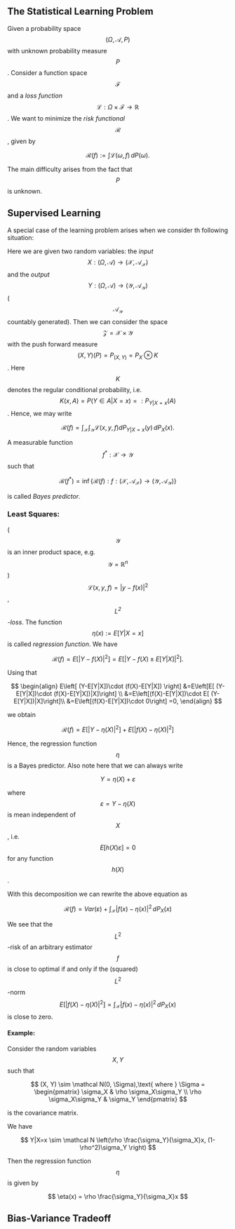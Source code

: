 ## The Statistical Learning Problem

Given a probability space $$ (\Omega,\mathcal A, P)$$ with unknown probability measure $$P$$.
Consider a function space $$\mathcal F$$ and a *loss function* $$\mathcal L:\Omega\times \mathcal F \to \mathbb R$$. 
We want to minimize the *risk functional* $$\mathcal R$$, given by

$$
\mathcal R(f):=\int \mathcal L(\omega,f)\,dP(\omega).
$$

The main difficulty arises from the fact that $$P$$ is unknown.


## Supervised Learning
A special case of the learning problem arises when we consider th following situation:


Here we are given two random variables:
the *input* $$X: (\Omega,\mathcal A) \to (\mathcal X, \mathcal A_{\mathcal X})$$
and the *output* $$Y: (\Omega,\mathcal A) \to (\mathcal Y,\mathcal A_{\mathcal Y})$$
($$\mathcal A_{\mathcal Y}$$ countably generated).
Then we can consider the space
$$\mathcal Z = \mathcal X\times \mathcal Y$$ with the push forward measure
$$(X,Y)(P)= P_{(X,Y)}=P_X\otimes K$$. Here $$K$$ denotes the regular conditional probability,
i.e. $$K(x,A)=P(Y\in A|X=x) =: P_{Y|X=x}(A)$$.
Hence, we may write

$$
\mathcal R(f)=\int_{\mathcal X} \int_{\mathcal Y} \mathcal L(x,y,f)dP_{Y|X=x}(y)\,dP_X(x).
$$

A measurable function $$f^*:\mathcal X \to \mathcal Y$$ such that

$$
\mathcal R(f^*) = \inf\{\mathcal R(f):f:(\mathcal X,\mathcal A_{\mathcal X})\to (\mathcal Y,\mathcal A_{\mathcal Y})\}
$$

is called *Bayes predictor*.


### Least Squares:
($$\mathcal Y$$ is an inner product space, e.g. $$\mathcal Y = \mathbb R^n$$)
$$\mathcal L(x,y,f)=|y-f(x)|^2$$, *$$L^2$$-loss*.
The function $$\eta(x):=E[Y|X=x]$$ is called *regression function*.
We have

$$
\mathcal R(f)
=E[ |Y-f(X)|^2]=E[ |Y-f(X)\pm E[Y|X]|^2 ] .
$$

Using that

$$
\begin{align}
E\left[ (Y-E[Y|X])\cdot (f(X)-E[Y|X]) \right]
&=E\left[E[ (Y-E[Y|X])\cdot (f(X)-E[Y|X])|X]\right] \\
&=E\left[(f(X)-E[Y|X])\cdot E[ (Y-E[Y|X])|X]\right]\\
&=E\left[(f(X)-E[Y|X])\cdot 0\right] =0,
\end{align}
$$

we obtain

$$
\mathcal R(f) = E[ |Y-\eta(X)|^2] + E[ |f(X)- \eta(X)|^2]
$$

Hence, the regression function $$\eta$$ is a Bayes predictor.
Also note here that we can always write

$$
Y = \eta(X) + \varepsilon
$$

where $$\varepsilon = Y-\eta(X)$$ is mean independent of $$X$$,
i.e. $$E[h(X)\varepsilon]=0$$ for any function $$h(X)$$.

With this decomposition we can rewrite the above equation as

$$
\mathcal R(f) = Var(\varepsilon) + \int_{\mathcal X} |f(x)- \eta(x)|^2\,dP_X(x)
$$

We see that the $$L^2$$-risk of an arbitrary estimator $$f$$ is close to optimal
if and only if the (squared) $$L^2$$-norm
$$E[ |f(X)- \eta(X)|^2]=\int_{\mathcal X} |f(x)- \eta(x)|^2\,dP_X(x)$$ is close to zero.

#### Example:
Consider the random variables $$X,Y$$ such that

$$
(X, Y) \sim \mathcal N(0, \Sigma),\text{ where }
\Sigma = \begin{pmatrix}
\sigma_X & \rho \sigma_X\sigma_Y \\
\rho \sigma_X\sigma_Y & \sigma_Y
\end{pmatrix}
$$

is the covariance matrix.

We have

$$
Y|X=x \sim \mathcal N \left(\rho \frac{\sigma_Y}{\sigma_X}x, (1-\rho^2)\sigma_Y \right)
$$

Then the regression function $$\eta$$ is given by

$$
\eta(x) = \rho \frac{\sigma_Y}{\sigma_X}x
$$

## Bias-Variance Tradeoff
